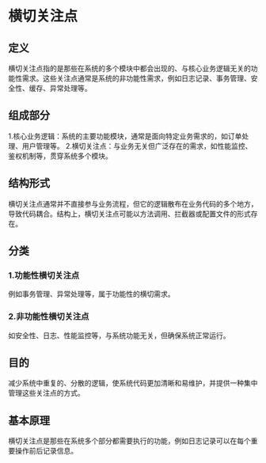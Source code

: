# 横切关注点

## 定义

横切关注点指的是那些在系统的多个模块中都会出现的、与核心业务逻辑无关的功能性需求。这些关注点通常是系统的非功能性需求，例如日志记录、事务管理、安全性、缓存、异常处理等。

## 组成部分

1.核心业务逻辑：系统的主要功能模块，通常是面向特定业务需求的，如订单处理、用户管理等。
2.横切关注点：与业务无关但广泛存在的需求，如性能监控、鉴权机制等，贯穿系统多个模块。

## 结构形式

 横切关注点通常并不直接参与业务流程，但它的逻辑散布在业务代码的多个地方，导致代码耦合。结构上，横切关注点可能以方法调用、拦截器或配置文件的形式存在。

## 分类

### 1.功能性横切关注点

例如事务管理、异常处理等，属于功能性的横切需求。

### 2.非功能性横切关注点

如安全性、日志、性能监控等，与系统功能无关，但确保系统正常运行。

## 目的

减少系统中重复的、分散的逻辑，使系统代码更加清晰和易维护，并提供一种集中管理这些关注点的方式。

## 基本原理

横切关注点是那些在系统多个部分都需要执行的功能，例如日志记录可以在每个重要操作前后记录信息。